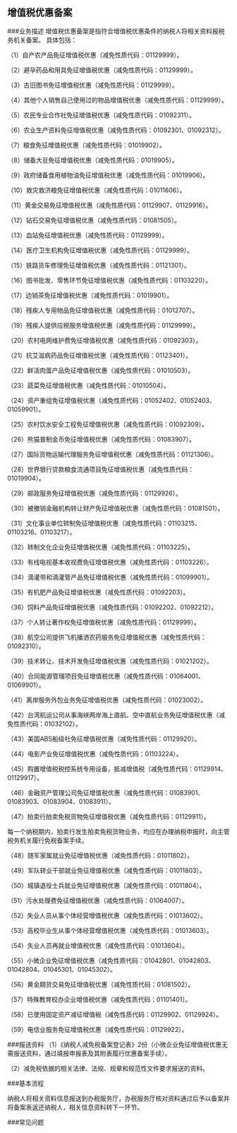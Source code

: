 ## 增值税优惠备案

###业务描述
    增值税优惠备案是指符合增值税优惠条件的纳税人将相关资料报税务机关备案。
具体包括：

（1）自产农产品免征增值税优惠（减免性质代码：01129999）。

（2）避孕药品和用具免征增值税优惠（减免性质代码：01129999）。

（3）古旧图书免征增值税优惠（减免性质代码：01129999）。

（4）其他个人销售自己使用过的物品增值税优惠（减免性质代码：01129999）。

（5）农民专业合作社免征增值税优惠（减免性质代码：01092311）。

（6）农业生产资料免征增值税优惠（减免性质代码：01092301、01092312）。

（7）粮食免征增值税优惠（减免性质代码：01019902）。

（8）储备大豆免征增值税优惠（减免性质代码：01019905）。

（9）政府储备食用植物油免征增值税优惠（减免性质代码：01019906）。

（10）救灾救济粮免征增值税优惠（减免性质代码：01011606）。

（11）黄金交易免征增值税优惠（减免性质代码：01129907、01129916）。

（12）钻石交易免征增值税优惠（减免性质代码：01081505）。

（13）血站免征增值税优惠（减免性质代码：01129999）。

（14）医疗卫生机构免征增值税优惠（减免性质代码：01129999）。

（15）铁路货车修理免征增值税优惠（减免性质代码：01121301）。

（16）图书批发、零售环节免征增值税优惠（减免性质代码：01103220）。

（17）边销茶免征增值税优惠（减免性质代码：01019901）。

（18）残疾人专用物品免征增值税优惠（减免性质代码：01012707）。

（19）残疾人提供应税服务增值税优惠（减免性质代码：01129999）。

（20）农村电网维护费免征增值税优惠（减免性质代码：01092303）。

（21）抗艾滋病药品免征增值税优惠（减免性质代码：01123401）。

（22）鲜活肉蛋产品免征增值税优惠（减免性质代码：01010503）。

（23）蔬菜免征增值税优惠（减免性质代码：01010504）。

（24）资产重组免征增值税优惠（减免性质代码：01052402、01052403、01059901）。

（25）农村饮水安全工程免征增值税优惠（减免性质代码：01092309）。

（26）熊猫普制金币免征增值税优惠（减免性质代码：01083907）。

（27）国际货物运输代理服务免征增值税优惠（减免性质代码：01121306）。

（28）世界银行贷款粮食流通项目免征增值税优惠（减免性质代码：01019904）。

（29）邮政服务免征增值税优惠（减免性质代码：01129926）。

（30）被撤销金融机构转让财产免征增值税优惠（减免性质代码：01081501）。

（31）文化事业单位转制免征增值税优惠（减免性质代码：01103215、01103216、01103217）。

（32）转制文化企业免征增值税优惠（减免性质代码：01103225）。

（33）有线电视基本收视费免征增值税优惠（减免性质代码：01103226）。

（34）滴灌带和滴灌管产品免征增值税优惠（减免性质代码：01099901）。

（35）有机肥产品免征增值税优惠（减免性质代码：01092203）。

（36）饲料产品免征增值税优惠（减免性质代码：01092202、01092212）。

（37）个人转让著作权免征增值税优惠（减免性质代码：01129999）。

（38）航空公司提供飞机播洒农药服务免征增值税优惠（减免性质代码：01092310）。

（39）技术转让、技术开发免征增值税优惠（减免性质代码：01021202）。

（40）合同能源管理项目免征增值税优惠（减免性质代码：01064001、01069901）。

（41）离岸服务外包业务免征增值税优惠（减免性质代码：01023002）。

（42）台湾航运公司从事海峡两岸海上直航、空中直航业务免征增值税优惠（减免性质代码：01032102）。

（43）美国ABS船级社免征增值税优惠（减免性质代码：01129920）。

（44）电影产业免征增值税优惠（减免性质代码：01103224）。

（45）购置增值税税控系统专用设备，抵减增值税（减免性质代码：01129914、01129917）。

（46）金融资产管理公司免征增值税优惠（减免性质代码：01083901、01083903、01083904、01083911）。

（47）拍卖行拍卖免税货物免征增值税优惠（减免性质代码：01129911）。

每一个纳税期内，拍卖行发生拍卖免税货物业务，均应在办理纳税申报时，向主管税务机关履行免税备案手续。

（48）随军家属就业免征增值税优惠（减免性质代码：01011802）。

（49）军队转业干部就业免征增值税优惠（减免性质代码：01011803）。

（50）城镇退役士兵就业免征增值税优惠（减免性质代码：01011804）。

（51）污水处理费免征增值税优惠（减免性质代码：01064007）。

（52）失业人员从事个体经营增值税优惠（减免性质代码：01013602）。

（53）高校毕业生从事个体经营增值税优惠（减免性质代码：01013603）。

（54）失业人员再就业增值税优惠（减免性质代码：01013604）。

（55）小微企业免征增值税优惠（减免性质代码：01042801、01042803、01042804、01045301、01045302）。

（56）黄金期货交易免征增值税优惠（减免性质代码：01081502）。

（57）特殊教育校办企业增值税优惠（减免性质代码：01101401）。

（58）已使用固定资产减征增值税（减免性质代码：01129902、01129924）。

（59）电信业服务免征增值税优惠（减免性质代码：01129922）。



###报送资料
（1）《纳税人减免税备案登记表》2份（小微企业免征增值税优惠无需报送资料，通过填报申报表及其附表履行优惠备案手续）。

（2）减免税依据的相关法律、法规、规章和规范性文件要求报送的资料。



###基本流程

  纳税人将相关资料信息报送到办税服务厅，办税服务厅核对资料通过后予以备案并将备案表返还纳税人，相关信息资料转下一环节。


###常见问题





